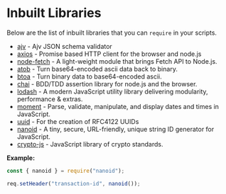 # Inbuilt Libraries

Below are the list of inbuilt libraries that you can `require`  in your scripts.

- [ajv](https://www.npmjs.com/package/ajv) - Ajv JSON schema validator
- [axios](https://www.npmjs.com/package/axios) - Promise based HTTP client for the browser and node.js
- [node-fetch](https://www.npmjs.com/package/node-fetch) - A light-weight module that brings Fetch API to Node.js.
- [atob](https://www.npmjs.com/package/atob) -  Turn base64-encoded ascii data back to binary.
- [btoa](https://www.npmjs.com/package/btoa) -  Turn binary data to base64-encoded ascii.
- [chai](https://www.npmjs.com/package/chai) -  BDD/TDD assertion library for node.js and the browser.
- [lodash](https://lodash.com) -  A modern JavaScript utility library delivering modularity, performance & extras.
- [moment](https://momentjs.com) -  Parse, validate, manipulate, and display dates and times in JavaScript.
- [uuid](https://www.npmjs.com/package/uuid) -  For the creation of RFC4122 UUIDs
- [nanoid](https://www.npmjs.com/package/nanoid) - A tiny, secure, URL-friendly, unique string ID generator for JavaScript.
- [crypto-js](https://www.npmjs.com/package/crypto-js) - JavaScript library of crypto standards.


**Example:**
```javascript
const { nanoid } = require("nanoid");

req.setHeader("transaction-id", nanoid());
```
